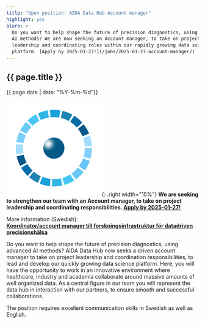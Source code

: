 ```yaml
---
title: "Open position: AIDA Data Hub Account manager"
highlight: yes
blurb: >
  Do you want to help shape the future of precision diagnostics, using advanced
  AI methods? We are now seeking an Account manager, to take on project
  leadership and coordinating roles within our rapidly growing data science
  platform. [Apply by 2025-01-27!](/jobs/2025-01-27-account-manager/)
---
```

## {{ page.title }}
<span class="small">{{ page.date | date: "%Y-%m-%d"}}</span>

![AIDA logo](/assets/icons/aida-icon.png){: .right width="15%"}
**We are seeking to strengthen our team with an Account manager, to
take on project leadership and coordinating responsibilities.
[Apply by 2025-01-27!](/jobs/2025-01-27-account-manager/)**

More information (Swedish):  
**[Koordinator/account manager till forskningsinfrastruktur för datadriven precisionshälsa](/jobs/2025-01-27-account-manager/)**

Do you want to help shape the future of precision diagnostics, using advanced AI
methods? AIDA Data Hub now seeks a driven account manager to take on project
leadership and coordination responsibilities, to lead and develop our quickly
growing data science platform. Here, you will have the opportunity to work in an
innovative environment where healthcare, industry and academia collaborate
around massive amounts of well organized data. As a central figure in our team
you will represent the data hub in interaction with our partners, to ensure
smooth and successful collaborations.

The position requires excellent communication skills in Swedish as well as
English.
